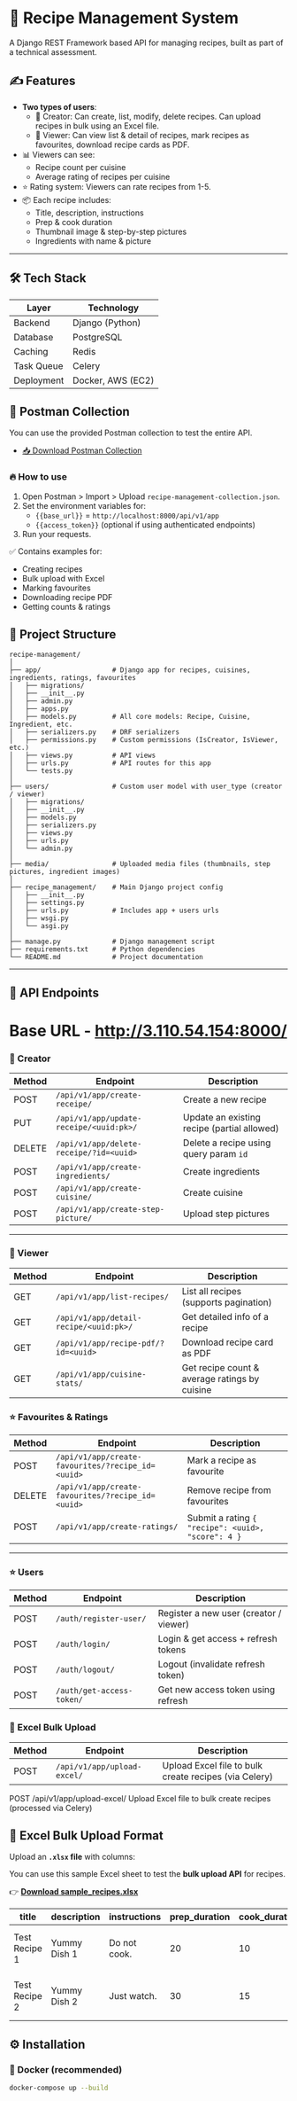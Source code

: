 # 🚀 Recipe Management System




A Django REST Framework based API for managing recipes, built as part of a technical assessment.

## ✍️ Features

- **Two types of users**: 
  - 🔨 Creator: Can create, list, modify, delete recipes. Can upload recipes in bulk using an Excel file.
  - 👀 Viewer: Can view list & detail of recipes, mark recipes as favourites, download recipe cards as PDF.
- 📊 Viewers can see:
  - Recipe count per cuisine
  - Average rating of recipes per cuisine
- ⭐ Rating system: Viewers can rate recipes from 1-5.
- 📦 Each recipe includes:
  - Title, description, instructions
  - Prep & cook duration
  - Thumbnail image & step-by-step pictures
  - Ingredients with name & picture

---

## 🛠️ Tech Stack

| Layer       | Technology                |
|-------------|---------------------------|
| Backend     | Django (Python)           |
| Database    | PostgreSQL                |
| Caching     | Redis                     |
| Task Queue  | Celery                    |
| Deployment  | Docker, AWS (EC2)    |


## 🚀 Postman Collection

You can use the provided Postman collection to test the entire API.

- [📥 Download Postman Collection](https://github.com/PrabhatTheCoder/receipe-management/blob/fc852d453e80966b6973752e5628546370716c54/Receipe%20Management.postman_collection.json)

### 🔥 How to use
1. Open Postman > Import > Upload `recipe-management-collection.json`.
2. Set the environment variables for:
   - `{{base_url}}` = `http://localhost:8000/api/v1/app`
   - `{{access_token}}` (optional if using authenticated endpoints)
3. Run your requests.

✅ Contains examples for:
- Creating recipes
- Bulk upload with Excel
- Marking favourites
- Downloading recipe PDF
- Getting counts & ratings

## 📂 Project Structure

```plaintext
recipe-management/
│
├── app/                  # Django app for recipes, cuisines, ingredients, ratings, favourites
│   ├── migrations/
│   ├── __init__.py
│   ├── admin.py
│   ├── apps.py
│   ├── models.py         # All core models: Recipe, Cuisine, Ingredient, etc.
│   ├── serializers.py    # DRF serializers
│   ├── permissions.py    # Custom permissions (IsCreator, IsViewer, etc.)
│   ├── views.py          # API views
│   ├── urls.py           # API routes for this app
│   └── tests.py
│
├── users/                # Custom user model with user_type (creator / viewer)
│   ├── migrations/
│   ├── __init__.py
│   ├── models.py
│   ├── serializers.py
│   ├── views.py
│   ├── urls.py
│   └── admin.py
│
├── media/                # Uploaded media files (thumbnails, step pictures, ingredient images)
│
├── recipe_management/    # Main Django project config
│   ├── __init__.py
│   ├── settings.py
│   ├── urls.py           # Includes app + users urls
│   ├── wsgi.py
│   └── asgi.py
│
├── manage.py             # Django management script
├── requirements.txt      # Python dependencies
└── README.md             # Project documentation

```


---

## 🚀 API Endpoints

# Base URL - http://3.110.54.154:8000/

### 🔨 Creator
| Method | Endpoint                                | Description                                 |
| ------ | --------------------------------------- | ------------------------------------------- |
| POST   | `/api/v1/app/create-receipe/`           | Create a new recipe                         |
| PUT    | `/api/v1/app/update-receipe/<uuid:pk>/` | Update an existing recipe (partial allowed) |
| DELETE | `/api/v1/app/delete-receipe/?id=<uuid>` | Delete a recipe using query param `id`      |
| POST   | `/api/v1/app/create-ingredients/`       | Create ingredients                          |
| POST   | `/api/v1/app/create-cuisine/`           | Create cuisine                              |
| POST   | `/api/v1/app/create-step-picture/`      | Upload step pictures                        |


---

### 👀 Viewer
| Method | Endpoint                               | Description                                   |
| ------ | -------------------------------------- | --------------------------------------------- |
| GET    | `/api/v1/app/list-recipes/`            | List all recipes (supports pagination)        |
| GET    | `/api/v1/app/detail-recipe/<uuid:pk>/` | Get detailed info of a recipe                 |
| GET    | `/api/v1/app/recipe-pdf/?id=<uuid>`    | Download recipe card as PDF                   |
| GET    | `/api/v1/app/cuisine-stats/`           | Get recipe count & average ratings by cuisine |



### ⭐ Favourites & Ratings
| Method | Endpoint                                          | Description                                        |
| ------ | ------------------------------------------------- | -------------------------------------------------- |
| POST   | `/api/v1/app/create-favourites/?recipe_id=<uuid>` | Mark a recipe as favourite                         |
| DELETE | `/api/v1/app/create-favourites/?recipe_id=<uuid>` | Remove recipe from favourites                      |
| POST   | `/api/v1/app/create-ratings/`                     | Submit a rating `{ "recipe": <uuid>, "score": 4 }` |

---

### ⭐ Users

| Method | Endpoint                  | Description                            |
| ------ | ------------------------- | -------------------------------------- |
| POST   | `/auth/register-user/`    | Register a new user (creator / viewer) |
| POST   | `/auth/login/`            | Login & get access + refresh tokens    |
| POST   | `/auth/logout/`           | Logout (invalidate refresh token)      |
| POST   | `/auth/get-access-token/` | Get new access token using refresh     |


### 📄 Excel Bulk Upload

| Method | Endpoint                    | Description                                           |
| ------ | --------------------------- | ----------------------------------------------------- |
| POST   | `/api/v1/app/upload-excel/` | Upload Excel file to bulk create recipes (via Celery) |

POST	/api/v1/app/upload-excel/	Upload Excel file to bulk create recipes (processed via Celery)

## 📄 Excel Bulk Upload Format

Upload an **`.xlsx` file** with columns:

You can use this sample Excel sheet to test the **bulk upload API** for recipes.

👉 **[Download sample_recipes.xlsx](https://github.com/PrabhatTheCoder/receipe-management/blob/main/Receipe_Excel.xlsx)**

| title          | description    | instructions       | prep_duration | cook_duration | cuisine_id                          | ingredient_ids                                     |
|----------------|----------------|--------------------|---------------|---------------|-------------------------------------|----------------------------------------------------|
| Test Recipe 1  | Yummy Dish 1   | Do not cook.       | 20            | 10            | 6368a720-51f1-49ce-9a39-3cdddc1a79f6 | ["e66cf8f0-d825-4ff0-bf79-41ff54db3863"]           |
| Test Recipe 2  | Yummy Dish 2   | Just watch.        | 30            | 15            | 6368a720-51f1-49ce-9a39-3cdddc1a79f6 | ["a1bf6758-6fa7-4011-849c-5a411d7eceb4"]           |


## ⚙️ Installation

### 🐳 Docker (recommended)
```bash
docker-compose up --build
